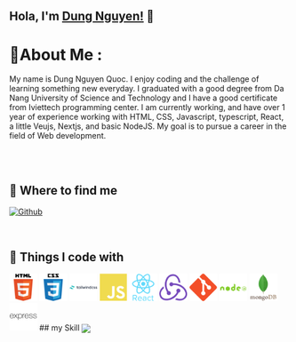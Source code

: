 ## Hola, I'm [Dung Nguyen!](https://dungnq.netlify.app/) 👋

# 💫About Me :

  My name is Dung Nguyen Quoc. I enjoy coding and the challenge of learning something
  new everyday. I graduated with a good degree from Da Nang University of Science and
  Technology and I have a good certificate from Iviettech programming center. I am
  currently working, and have over 1 year of experience working with HTML, CSS,
  Javascript, typescript, React, a little Veujs, Nextjs, and basic NodeJS. My goal is to
  pursue a career in the field of Web development.

<br></br>

## 👀 Where to find me
<p><a href="https://github.com/nguyenquocdung281099" target="_blank"><img alt="Github" src="https://img.shields.io/badge/GitHub-%2312100E.svg?&style=for-the-badge&logo=Github&logoColor=white" /></a>
</p>
<br>

## 🧰 Things I code with
<img src='https://github.com/devicons/devicon/blob/master/icons/html5/html5-original-wordmark.svg' alt='HTML5 logo' width='50' height='50'/> 
<img src='https://github.com/devicons/devicon/blob/master/icons/css3/css3-original-wordmark.svg' alt='CSS logo' width='50' height='50'/> 
<img src='https://github.com/devicons/devicon/blob/master/icons/tailwindcss/tailwindcss-original-wordmark.svg' alt='Tailwind logo' width='50' height='50'/>
<img src='https://github.com/devicons/devicon/blob/master/icons/javascript/javascript-plain.svg' alt='Javascript logo' width='50' height='50'/>
<img src='https://github.com/devicons/devicon/blob/master/icons/react/react-original-wordmark.svg' alt='React logo' width='50' height='50'/> 
<img src='https://github.com/devicons/devicon/blob/master/icons/redux/redux-original.svg' alt='Redux logo' width='50' height='50'/>
<img src='https://github.com/devicons/devicon/blob/master/icons/git/git-plain.svg' alt='Git logo' width='50' height='50'/>
<img src='https://github.com/devicons/devicon/blob/master/icons/nodejs/nodejs-plain-wordmark.svg' alt='Node logo' width='50' height='50'/>
<img src='https://github.com/devicons/devicon/blob/master/icons/mongodb/mongodb-original-wordmark.svg' alt='mongo logo' width='50' height='50'/>
<img src='https://github.com/devicons/devicon/blob/master/icons/express/express-original-wordmark.svg' alt='express logo' width='50' height='50'/>
## my Skill
<a href="https://github.com/namnguyen-dev">
 <img align="center" src="https://github-readme-stats.vercel.app/api/top-langs/?username=namnguyen-dev&show_icons=true&theme=radical"/>
</a>
<!--
**https://dungnq.netlify.app/** is a ✨ _special_ ✨ repository because its `README.md` (this file) appears on your GitHub profile.

Here are some ideas to get you started:

- 🔭 I’m currently working on ...
- 🌱 I’m currently learning ...
- 👯 I’m looking to collaborate on ...
- 🤔 I’m looking for help with ...
- 💬 Ask me about ...
- 📫 How to reach me: ...
- 😄 Pronouns: ...
- ⚡ Fun fact: ...
-->
